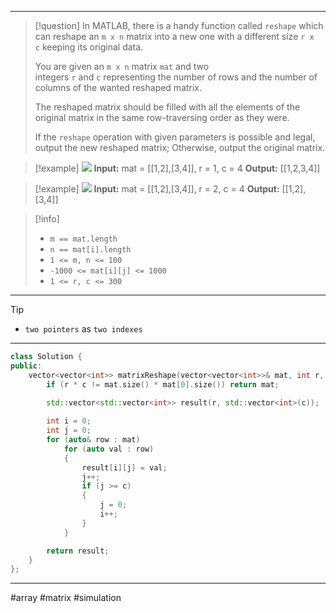 ___

> [!question] 
> In MATLAB, there is a handy function called `reshape` which can reshape an `m x n` matrix into a new one with a different size `r x c` keeping its original data.
> 
> You are given an `m x n` matrix `mat` and two integers `r` and `c` representing the number of rows and the number of columns of the wanted reshaped matrix.
> 
> The reshaped matrix should be filled with all the elements of the original matrix in the same row-traversing order as they were.
> 
> If the `reshape` operation with given parameters is possible and legal, output the new reshaped matrix; Otherwise, output the original matrix. 

> [!example] 
> ![](https://assets.leetcode.com/uploads/2021/04/24/reshape1-grid.jpg)
**Input:** mat = [[1,2],[3,4]], r = 1, c = 4
**Output:** [[1,2,3,4]] 

> [!example] 
> ![](https://assets.leetcode.com/uploads/2021/04/24/reshape2-grid.jpg)
**Input:** mat = [[1,2],[3,4]], r = 2, c = 4
**Output:** [[1,2],[3,4]] 

> [!info] 
> - `m == mat.length`
> - `n == mat[i].length`
> - `1 <= m, n <= 100`
> - `-1000 <= mat[i][j] <= 1000`
> - `1 <= r, c <= 300` 

___

> [!tip] 
> - `two pointers` as `two indexes`

___

```cpp
class Solution {
public:
    vector<vector<int>> matrixReshape(vector<vector<int>>& mat, int r, int c) {
        if (r * c != mat.size() * mat[0].size()) return mat;

        std::vector<std::vector<int>> result(r, std::vector<int>(c));
    
        int i = 0;
        int j = 0; 
        for (auto& row : mat)
            for (auto val : row)
            {
                result[i][j] = val;
                j++;
                if (j >= c)
                {
                    j = 0;
                    i++;
                }
            }

        return result;
    }
};
```

___

#array #matrix #simulation 